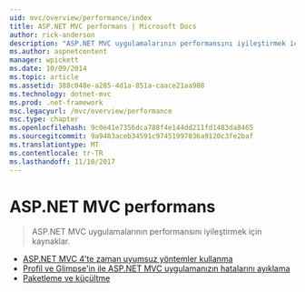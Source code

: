 ```yaml
---
uid: mvc/overview/performance/index
title: ASP.NET MVC performans | Microsoft Docs
author: rick-anderson
description: "ASP.NET MVC uygulamalarının performansını iyileştirmek için kaynaklar."
ms.author: aspnetcontent
manager: wpickett
ms.date: 10/09/2014
ms.topic: article
ms.assetid: 388c048e-a285-4d1a-851a-caace21aa988
ms.technology: dotnet-mvc
ms.prod: .net-framework
msc.legacyurl: /mvc/overview/performance
msc.type: chapter
ms.openlocfilehash: 9c0e41e7356dca788f4e144dd211fd1483da8465
ms.sourcegitcommit: 9a9483aceb34591c97451997036a9120c3fe2baf
ms.translationtype: MT
ms.contentlocale: tr-TR
ms.lasthandoff: 11/10/2017
---
```

<a name="aspnet-mvc-performance"></a>ASP.NET MVC performans
====================
> ASP.NET MVC uygulamalarının performansını iyileştirmek için kaynaklar.


- [ASP.NET MVC 4'te zaman uyumsuz yöntemler kullanma](using-asynchronous-methods-in-aspnet-mvc-4.md)
- [Profil ve Glimpse'in ile ASP.NET MVC uygulamanızın hatalarını ayıklama](profile-and-debug-your-aspnet-mvc-app-with-glimpse.md)
- [Paketleme ve küçültme](bundling-and-minification.md)
